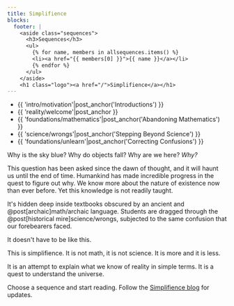```yaml
---
title: Simplifience
blocks:
  footer: |
    <aside class="sequences">
      <h3>Sequences</h3>
      <ul>
        {% for name, members in allsequences.items() %}
        <li><a href="{{ members[0] }}">{{ name }}</a></li>
        {% endfor %}
      </ul>
    </aside>
    <h1 class="logo"><a href="/">Simplifience</a></h1>
---
```


<div class="nav asides">
  <div class="block">
    <!--The Lay of the Land, Formal Foundations, Intuitive Explanations-->
    <!--<h3>Start here</h3>-->
    <aside class="info">
      <ul>
        <li>{{ 'intro/motivation'|post_anchor('Introductions') }}</li>
        <li>{{ 'reality/welcome'|post_anchor }}</li>
        <li>{{ 'foundations/mathematics'|post_anchor('Abandoning Mathematics') }}</li>
        <li>{{ 'science/wrongs'|post_anchor('Stepping Beyond Science') }}</li>
        <li>{{ 'foundations/unlearn'|post_anchor('Correcting Confusions') }}</li>
      </ul>
    </aside>
  </div>
</div>

Why is the sky blue? Why do objects fall? Why are we here? *Why?*

This question has been asked since the dawn of thought, and it will haunt us until the end of time. Humankind has made incredible progress in the quest to figure out why. We know more about the nature of existence now than ever before. Yet this knowledge is not readily taught.

It's hidden deep inside textbooks obscured by an ancient and @post[archaic]math/archaic language. Students are dragged through the @post[historical mire]science/wrongs, subjected to the same confusion that our forebearers faced.

It doesn't have to be like this.

This is simplifience. It is not math, it is not science. It is more and it is less.

It is an attempt to explain what we know of reality in simple terms. It is a quest to understand the universe.

Choose a sequence and start reading. Follow the [Simplifience blog](http://blog.simplifience.com) for updates.
